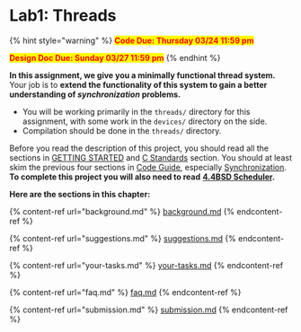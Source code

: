 # Lab1: Threads

{% hint style="warning" %}
<mark style="color:red;">**Code Due: Thursday 03/24 11:59 pm**</mark>

<mark style="color:red;">**Design Doc Due: Sunday 03/27 11:59 pm**</mark>
{% endhint %}

**In this assignment, we give you a minimally functional thread system.** Your job is to **extend the functionality of this system to gain a better understanding of **_**synchronization**_** problems.**

* You will be working primarily in the `threads/` directory for this assignment, with some work in the `devices/` directory on the side.&#x20;
* Compilation should be done in the `threads/` directory.

Before you read the description of this project, you should read all the sections in [GETTING STARTED](broken-reference) and [C Standards](../../appendix/coding-standards.md) section. You should at least skim the previous four sections in [Code Guide](../../appendix/reference-guide/), especially [Synchronization](../../appendix/reference-guide/synchronization.md). **To complete this project you will also need to read** [**4.4BSD Scheduler**](../../appendix/4.4bsd-scheduler.md)**.**

**Here are the sections in this chapter:**

{% content-ref url="background.md" %}
[background.md](background.md)
{% endcontent-ref %}

{% content-ref url="suggestions.md" %}
[suggestions.md](suggestions.md)
{% endcontent-ref %}

{% content-ref url="your-tasks.md" %}
[your-tasks.md](your-tasks.md)
{% endcontent-ref %}

{% content-ref url="faq.md" %}
[faq.md](faq.md)
{% endcontent-ref %}

{% content-ref url="submission.md" %}
[submission.md](submission.md)
{% endcontent-ref %}
